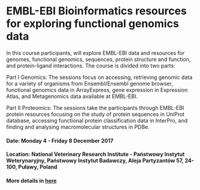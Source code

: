 # EMBL-EBI Bioinformatics resources for exploring functional genomics data

In this course participants, will explore EMBL-EBI data and resources for genomes, functional genomics, sequences, protein structure and function, and protein-ligand interactions. The course is divided into two parts:

Part I Genomics: The sessions focus on accessing, retrieving genomic data for a variety of organisms from Ensembl/Ensembl genome browser, functional genomics data in ArrayExpress, gene expression in Expression Atlas, and Metagenomics data available at EMBL-EBI.

Part II Proteomics: The sessions take the participants through EMBL-EBI protein resources focusing on the study of protein sequences in UniProt database, accessing functional protein classification data in InterPro, and finding and analysing macromolecular structures in PDBe.

#### Date: Monday 4 - Friday 8 December 2017

#### Location: National Veterinary Research Institute - Państwowy Instytut Weterynaryjny, Państwowy Instytut Badawczy, Aleja Partyzantów 57, 24-100,  Puławy, Poland

#### More details in [here][1]


[1]: https://www.ebi.ac.uk/training/events/2017/embl-ebi-resources-and-tools-genomics-and-proteomics
